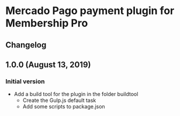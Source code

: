 # Mercado Pago payment plugin for Membership Pro

## Changelog

## 1.0.0 (August 13, 2019)

### Initial version

- Add a build tool for the plugin in the folder buildtool
  - Create the Gulp.js default task
  - Add some scripts to package.json
